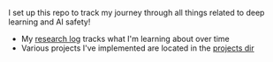 I set up this repo to track my journey through all things related to deep learning and AI safety!

- My [research log](./research-log.md) tracks what I'm learning about over time
- Various projects I've implemented are located in the [projects dir](./projects/)
